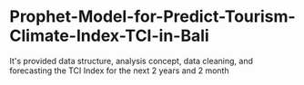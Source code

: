# Prophet-Model-for-Predict-Tourism-Climate-Index-TCI-in-Bali
It's provided data structure, analysis concept, data cleaning, and forecasting the TCI Index for the next 2 years and 2 month
